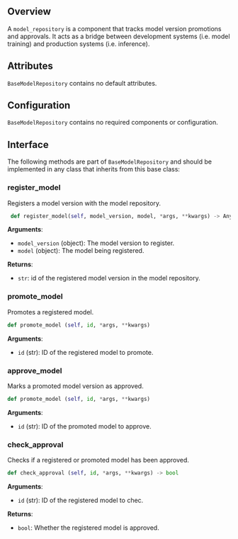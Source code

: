 ## Overview

A `model_repository` is a component that tracks model version promotions and approvals. It acts as a bridge between development systems (i.e. model training) and production systems (i.e. inference).  


## Attributes

`BaseModelRepository` contains no default attributes. 

## Configuration

`BaseModelRepository` contains no required components or configuration.  

## Interface

The following methods are part of `BaseModelRepository` and should be implemented in any class that inherits from this base class: 

### register_model

Registers a model version with the model repository. 

```python
 def register_model(self, model_version, model, *args, **kwargs) -> Any
```

**Arguments**: 

- `model_version` (object): The model version to register.  
- `model` (object): The model being registered.

**Returns**:

- `str`: id of the registered model version in the model repository. 

### promote_model

Promotes a registered model. 

```python
def promote_model (self, id, *args, **kwargs)
```

**Arguments**: 

- `id` (str): ID of the registered model to promote.  

### approve_model

Marks a promoted model version as approved.

```python
def promote_model (self, id, *args, **kwargs)
```

**Arguments**: 

- `id` (str): ID of the promoted model to approve.  

### check_approval

Checks if a registered or promoted model has been approved.

```python
def check_approval (self, id, *args, **kwargs) -> bool
```

**Arguments**: 

- `id` (str): ID of the registered model to chec. 

**Returns**: 

- `bool`: Whether the registered model is approved. 